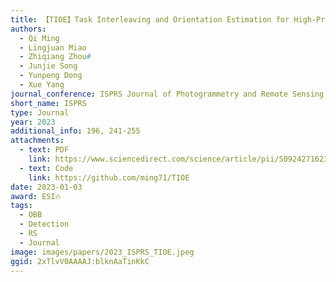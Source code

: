 ```yaml
---
title: 【TIOE】Task Interleaving and Orientation Estimation for High-Precision Oriented Object Detection in Aerial Images
authors:
  - Qi Ming
  - Lingjuan Miao
  - Zhiqiang Zhou#
  - Junjie Song
  - Yunpeng Dong
  - Xue Yang
journal_conference: ISPRS Journal of Photogrammetry and Remote Sensing
short_name: ISPRS
type: Journal
year: 2023
additional_info: 196, 241-255
attachments:
  - text: PDF
    link: https://www.sciencedirect.com/science/article/pii/S0924271623000011
  - text: Code
    link: https://github.com/ming71/TIOE
date: 2023-01-03
award: ESI🔥
tags:
  - OBB
  - Detection
  - RS
  - Journal
image: images/papers/2023_ISPRS_TIOE.jpeg
ggid: 2xTlvV0AAAAJ:blknAaTinKkC
---
```

